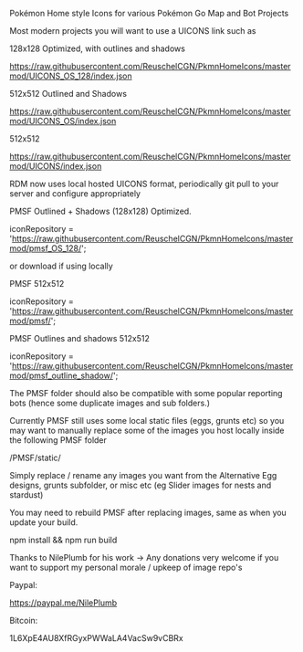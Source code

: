 Pokémon Home style Icons for various Pokémon Go Map and Bot Projects

Most modern projects you will want to use a UICONS link such as 

128x128 Optimized, with outlines and shadows

https://raw.githubusercontent.com/ReuschelCGN/PkmnHomeIcons/mastermod/UICONS_OS_128/index.json

512x512 Outlined and Shadows

https://raw.githubusercontent.com/ReuschelCGN/PkmnHomeIcons/mastermod/UICONS_OS/index.json

512x512

https://raw.githubusercontent.com/ReuschelCGN/PkmnHomeIcons/mastermod/UICONS/index.json

RDM now uses local hosted UICONS format, periodically git pull to your server and configure appropriately

PMSF Outlined + Shadows (128x128) Optimized.

iconRepository = 'https://raw.githubusercontent.com/ReuschelCGN/PkmnHomeIcons/mastermod/pmsf_OS_128/';

or download if using locally

PMSF 512x512

iconRepository = 'https://raw.githubusercontent.com/ReuschelCGN/PkmnHomeIcons/mastermod/pmsf/';

PMSF Outlines and shadows 512x512

iconRepository = 'https://raw.githubusercontent.com/ReuschelCGN/PkmnHomeIcons/mastermod/pmsf_outline_shadow/';


The PMSF folder should also be compatible with some popular reporting bots (hence some duplicate images and sub folders.)

Currently PMSF still uses some local static files (eggs, grunts etc) so you may want to manually replace some of the images you host locally inside the following PMSF folder

/PMSF/static/

Simply replace / rename any images you want from the Alternative Egg designs, grunts subfolder, or misc etc (eg Slider images for nests and stardust)

You may need to rebuild PMSF after replacing images, same as when you update your build.

npm install && npm run build


Thanks to NilePlumb for his work -> Any donations very welcome if you want to support my personal morale / upkeep of image repo's

Paypal:

https://paypal.me/NilePlumb

Bitcoin:

1L6XpE4AU8XfRGyxPWWaLA4VacSw9vCBRx
